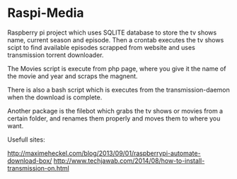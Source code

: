 # Raspi-Media

Raspberry pi project which uses SQLITE database to store the tv shows name, current season and episode. 
Then a crontab executes the tv shows scipt to find available episodes scrapped from website and uses transmission torrent downloader.

The Movies script is execute from php page, where you give it the name of the movie and year and scraps the magnent.

There is also a bash script which is executes from the transmission-daemon when the download is complete.

Another package is the filebot which grabs the tv shows or movies from a certain folder, and renames them properly and moves them
to where you want.

Usefull sites:

http://maximeheckel.com/blog/2013/09/01/raspberrypi-automate-download-box/
http://www.techjawab.com/2014/08/how-to-install-transmission-on.html

